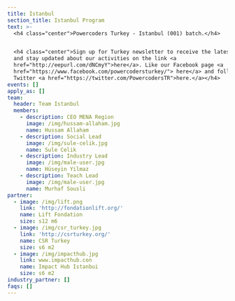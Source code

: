 ```yaml
---
title: Istanbul
section_title: Istanbul Program
text: >-
  <h4 class="center">Powercoders Turkey - Istanbul (001) batch.</h4>


  <h4 class="center">Sign up for Turkey newsletter to receive the latest events
  and stay updated about our activities on the link <a
  href="http://eepurl.com/dNCmyY">here</a>. Like our Facebook page <a
  href="https://www.facebook.com/powercodersturkey/"> here</a> and follow us on
  Twitter <a href="https://twitter.com/PowercodersTR">here.</a></h4>
events: []
apply_as: []
team:
  header: Team Istanbul
  members:
    - description: CEO MENA Region
      image: /img/hussam-allaham.jpg
      name: Hussam Allaham
    - description: Social Lead
      image: /img/sule-celik.jpg
      name: Sule Celik
    - description: Industry Lead
      image: /img/male-user.jpg
      name: Hüseyin Yilmaz
    - description: Teach Lead
      image: /img/male-user.jpg
      name: Murhaf Sousli
partner:
  - image: /img/lift.png
    link: 'http://fondationlift.org/'
    name: Lift Fondation
    size: s12 m6
  - image: /img/csr_turkey.jpg
    link: 'http://csrturkey.org/'
    name: CSR Turkey
    size: s6 m2
  - image: /img/impacthub.jpg
    link: www.impacthub.con
    name: Impact Hub Istanbui
    size: s6 m2
industry_partner: []
faqs: []
---
```


